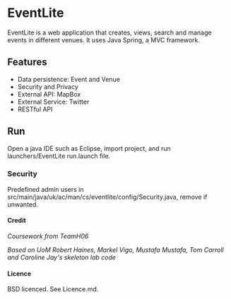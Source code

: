 # EventLite
EventLite is a web application that creates, views, search and manage events in different venues. It uses Java Spring, a MVC framework.

## Features
- Data persistence: Event and Venue
- Security and Privacy
- External API: MapBox
- External Service: Twitter
- RESTful API

## Run
Open a java IDE such as Eclipse, import project, and run launchers/EventLite run.launch file.

### Security
Predefined admin users in src/main/java/uk/ac/man/cs/eventlite/config/Security.java, remove if unwanted.

#### Credit
*Coursework from TeamH06*

*Based on UoM Robert Haines, Markel Vigo, Mustafa Mustafa, Tom Carroll and Caroline Jay's skeleton lab code*

#### Licence
BSD licenced. See Licence.md.
